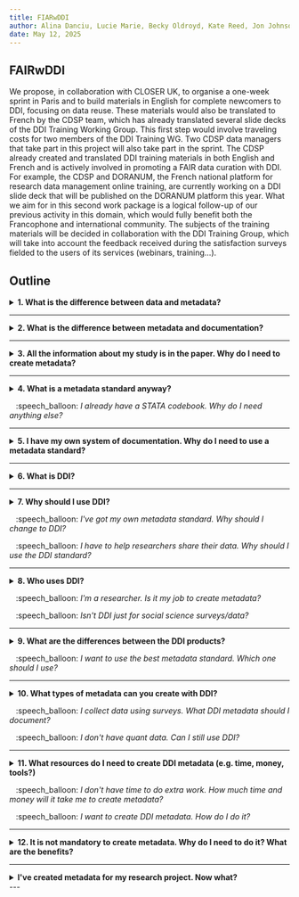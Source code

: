 ```yaml
---
title: FIARwDDI
author: Alina Danciu, Lucie Marie, Becky Oldroyd, Kate Reed, Jon Johnson
date: May 12, 2025
---
```


## FAIRwDDI

We propose, in collaboration with CLOSER UK, to organise a one-week sprint in Paris and to build materials in English for complete newcomers to DDI, focusing on data reuse. These materials would also be translated to French by the CDSP team, which has already translated several slide decks of the DDI Training Working Group. This first step would involve traveling costs for two members of the DDI Training WG. Two CDSP data managers that take part in this project will also take part in the sprint. 
The CDSP already created and translated DDI training materials in both English and French and is actively involved in promoting a FAIR data curation with DDI. For example, the CDSP and DORANUM, the French national platform for research data management online training, are currently working on a DDI slide deck that will be published on the DORANUM platform this year. What we aim for in this second work package is a logical follow-up of our previous activity in this domain, which would fully benefit both the Francophone and international community. The  subjects of the training materials will be decided in collaboration with the DDI Training Group, which will take into account the feedback received during the satisfaction surveys fielded to the users of its services (webinars, training…). 


## Outline

<details>
<summary><b>1. What is the difference between data and metadata?</b></summary>
<p></p>
Data is the primary information collected during a study, an experiment, or an observation. It aims to measure concepts by collecting data that can be represented in different ways, such as numbers, text, symbols, or pictures. 

For data to be meaningful, it needs to have related information about what it measures and how that should be interpreted - this is what metadata captures. 

_Example: the height of a human, measured to the nearest millimetres, using a stadiometer._

FAIR (Findable, Accessible, Interoperable, and Reusable) data can be made possible through structured metadata. It enables information exchange, and technical infrastructure such as persistent identifiers alongside data format information to be able to compare and combine the data itself.

</details>

---

<details>
<summary><b>2. What is the difference between metadata and documentation?</b></summary>
<p></p>

Metadata is a form of documentation that describes data - you may have heard of the phrase “data about data”. It can be used to describe high-level information about a study, such as the year it was conducted or the Principal Investigator (PI), right down to the questions asked to generate the variables.

Metadata differs from other forms of documentation, such as PDFs or STATA codebooks, because it is structured and machine-readable, using formats such as XML. In this way, metadata is more powerful than other forms of documentation as it allows people to quickly discover, understand and (re)use data.

_Example: a search engine cannot read/understand unstructured documentation. As metadata is structured and machine actionable, people can efficiently search and compare vast quantities of information without having to read individual documentation._

</details>

---

<details>
<summary><b>3. All the information about my study is in the paper. Why do I need to create metadata?</b></summary>
<p></p>

When data are described in a research paper, it may take time to find and extract the information you need to understand and reuse data, or it may be incomplete. Also, the purpose of a paper is to report the findings of a particular research question, but data can be reused to answer more research questions than the one it was originally intended to measure. When we aim to share and reuse data, another level of description is needed. Metadata provides the information needed for people to efficiently discover, understand and (re)use data, making your data go further. By maximising the potential of data, metadata creates more opportunity for data citations, secondary research and cross-study comparison. It is also helpful for your future self, to help you understand your own data in the future.

</details>

---

<details>
<summary><b>4. What is a metadata standard anyway?</b><p></p>
&nbsp;&nbsp; :speech_balloon: <i>I already have a STATA codebook. Why do I need anything else?</i></summary>
<p></p>

Metadata standards are a ready-made framework for describing the data and related information. They provide a consistent way to structure your metadata, enabling sharing and comparing across studies. While there are a few cross-discipline standards, they are often discipline specific, focusing on a particular research area.

Even within a research area, there may be different ways of saying the same thing. A standard gives a common language so there is a shared understanding.

_Example: The term **“Creator”** is used to describe the person, corporate body, or agency responsible for making the resource in several metadata standards. The **“Publisher”** is the person or organization responsible for making the resource available in its present form._

Metadata may be associated with other metadata to provide a more detailed level of information.  

_Example: **“Publisher”** can be associated with other information, such as name, role and organisation._

Metadata standards often allow the addition of other content you may want to use in your organisation but not share with others.

</details>

---

<details>
<summary><b>5. I have my own system of documentation. Why do I need to use a metadata standard?</b></summary>
<p></p>

Even if you have your own system of documentation, using a metadata standard makes your metadata more powerful. Metadata standards can increase the visibility and usability of your data, for instance within a data archive or repository. 

They make your metadata interoperable, meaning it can be exchanged with other systems and tools and compared to other people’s metadata. The more people who adopt a standard, the more powerful and effective it becomes. 

Metadata standards transform metadata from a personal filing system into a tool that can help you search, compare and preserve metadata across studies. They also save you time, as metadata standards give you a ready-made framework, telling you what to document, the metadata fields, and their allowable inputs.

</details>

---

<details>
<summary><b>6. What is DDI?</b></summary>
<p></p>

“The Data Documentation Initiative (DDI) is a suite of products that describes metadata about both quantitative and qualitative research data in the social, behavioral, economic, and health sciences. The DDI suite is a set of free standards that help you document and manage different stages of the research data lifecycle, including conceptualization, collection, process, distribution, discovery, and archiving.”

For example, DDI offers a set of controlled vocabularies commonly used in social science and other disciplines to support systems designed to identify, locate, and access data for research purposes. 
It can also be easily mapped with other standards, such as Dublin Core, to facilitate data interoperability between different repositories or systems. 
 
</details>

---

<details>
<summary><b>7. Why should I use DDI?</b> <p></p>
&nbsp;&nbsp; :speech_balloon: <i>I've got my own metadata standard. Why should I change to DDI?</i> <p></p>
&nbsp;&nbsp; :speech_balloon: <i>I have to help researchers share their data. Why should I use the DDI standard?</i></summary>
<p></p>

Using standards makes data usable to more than just the project or person that created the data. It also makes interoperability possible.

Documenting data with open standards like DDI improves consistency, integration, and quality, producing FAIR data, realizing its full potential for people, software, and machines (DDI website). 

The DDI products will allow you to document all the stages of the research process, from conceptualisation, collection, discovery and archiving. They allow you to document the data itself (example: questions, code lists, etc.). 

This will improve its trustworthiness, discoverability and reusability. You/your institution will contribute to the open science movement and join the many researchers, data scientists, data managers, archives, repositories that use DDI.

</details>

---

<details>
<summary><b>8. Who uses DDI?</b> <p></p>
&nbsp;&nbsp; :speech_balloon: <i>I'm a researcher. Is it my job to create metadata?</i> <p></p>
&nbsp;&nbsp; :speech_balloon: <i>Isn't DDI just for social science surveys/data?</i> </summary>
<p></p>

DDI is used in over 500 organisations, including archives, social and health related research organisations and national statistics agencies.  

Certain platforms or repositories will suggest researchers to use specific standards when it comes to creating metadata. For example, in France, DDI is recommended in the Passport for Open Science of the Ministry of Higher Education and Research as a standard for metadata when describing data from surveys and other observation methods in social science, behavioural science, economics and healthcare. 

Who better than you to explain the production process of your own data? 

Even though it may seem a bit technical or intimidating, metadata experts can help you to get started. Feel free to get in touch with the DDI Alliance https://ddialliance.org/request-training

</details>

---

<details>
<summary><b>9. What are the differences between the DDI products?</b><p></p>
&nbsp;&nbsp; :speech_balloon: <i>I want to use the best metadata standard. Which one should I use?</i></summary>
<p></p>

There is no ‘best’ metadata standard, as different standards are designed to address different purposes and needs. Rather than looking for the ‘best’ standard, it’s about finding the right standard for your metadata.

When finding the right standard, you need to consider: what’s the common standard used in your discipline, what metadata do you want to capture (e.g. study level information, data level information etc.), how much time and resource do you have to create and manage metadata.

</details>

---

<details>
<summary><b>10. What types of metadata can you create with DDI?</b><p></p>
&nbsp;&nbsp; :speech_balloon: <i>I collect data using surveys. What DDI metadata should I document?</i><p></p>
&nbsp;&nbsp; :speech_balloon: <i>I don't have quant data. Can I still use DDI?</i></summary>
<p></p>

The DDI standard allows you to document a variety of metadata, from high-level information about your study, to very detailed  information about questions and variables. It is up to you to decide which elements of the standard you adopt. This decision depends on the scope of your research project and the resources available to you, but some metadata is always better than none. A good starting point is to consider what information someone else would need to understand and use your data, or for you to understand and use your own data in the future.

</details>

---

<details>
<summary><b>11. What resources do I need to create DDI metadata (e.g. time, money, tools?)</b><p></p>
&nbsp;&nbsp; :speech_balloon: <i>I don't have time to do extra work. How much time and money will it take me to create metadata?</i><p></p>
&nbsp;&nbsp; :speech_balloon: <i>I want to create DDI metadata. How do I do it?</i></summary>
<p></p>

DDI is a free, openly available standard which anyone can access and use. It provides a framework and guidance on how to create open metadata. There are different tools and software you can use to create and manage this metadata, some free and some commercial. DDI provides a list of tools you could use here, which range in functionality and scope.

What tools you use, how long it will take and how much it will cost, depends on the research and what metadata you want to create. If you have a small one-off project, you may only want to capture study level information. However, if you’re working on large datasets that you are planning to repeat and share widely, you may want to capture more detailed information such as variable information.

It’s important to think about metadata from the beginning of a research project. Creating and managing metadata from the start will save time and money, so you’re not stuck retrospectively creating metadata.

</details>

---

<details>
<summary><b>12. It is not mandatory to create metadata. Why do I need to do it? What are the benefits?</b></summary>
<p></p>

While some funders and organisations require metadata, their creation is often optional. Some researchers are worried that it is a drain on time and resources. So, why do it?

Creating robust metadata actually saves you time in the long run and maximises the use of your data. Without metadata, your data ends up in a silo as it is harder to discover,understand and (re)use. Researchers waste time independently seeking or giving clarification around datasets.

Metadata allows people to compare and exchange information between different datasets. Data is easier to discover and understand, leading to more data citations, secondary research and cross-study comparison. It’s also a useful note to self, helping you organise your data and refer to it in the future.

</details>

---

<details>
<summary><b>I've created metadata for my research project. Now what?</b></summary>
<p></p>

Metadata should be created from the beginning of the research project. Using an open standard like DDI for their creation will help: 

- If you want a way to make documenting and sharing your data easier
- If you are interested in using a common documentation standard that permits Web display
- If you want to export and repurpose  your documentation to other formats and products, for example create PDF files
- DDI is a way to standardize documentation and make it interoperable. DDI uses XML to create FAIR metadata that is structured yet flexible, and not platform dependent.

</details>
---

